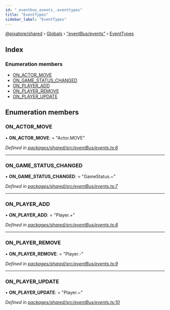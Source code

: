 ```yaml
---
id: "_eventbus_events_.eventtypes"
title: "EventTypes"
sidebar_label: "EventTypes"
---
```


[@pixatore/shared](../index.md) › [Globals](../globals.md) › ["eventBus/events"](../modules/_eventbus_events_.md) › [EventTypes](_eventbus_events_.eventtypes.md)

## Index

### Enumeration members

* [ON_ACTOR_MOVE](_eventbus_events_.eventtypes.md#on_actor_move)
* [ON_GAME_STATUS_CHANGED](_eventbus_events_.eventtypes.md#on_game_status_changed)
* [ON_PLAYER_ADD](_eventbus_events_.eventtypes.md#on_player_add)
* [ON_PLAYER_REMOVE](_eventbus_events_.eventtypes.md#on_player_remove)
* [ON_PLAYER_UPDATE](_eventbus_events_.eventtypes.md#on_player_update)

## Enumeration members

###  ON_ACTOR_MOVE

• **ON_ACTOR_MOVE**: = "Actor.MOVE"

*Defined in [packages/shared/src/eventBus/events.ts:6](https://github.com/will-hart/pixatore/blob/9f2e114/packages/shared/src/eventBus/events.ts#L6)*

___

###  ON_GAME_STATUS_CHANGED

• **ON_GAME_STATUS_CHANGED**: = "GameStatus.~"

*Defined in [packages/shared/src/eventBus/events.ts:7](https://github.com/will-hart/pixatore/blob/9f2e114/packages/shared/src/eventBus/events.ts#L7)*

___

###  ON_PLAYER_ADD

• **ON_PLAYER_ADD**: = "Player.+"

*Defined in [packages/shared/src/eventBus/events.ts:8](https://github.com/will-hart/pixatore/blob/9f2e114/packages/shared/src/eventBus/events.ts#L8)*

___

###  ON_PLAYER_REMOVE

• **ON_PLAYER_REMOVE**: = "Player.-"

*Defined in [packages/shared/src/eventBus/events.ts:9](https://github.com/will-hart/pixatore/blob/9f2e114/packages/shared/src/eventBus/events.ts#L9)*

___

###  ON_PLAYER_UPDATE

• **ON_PLAYER_UPDATE**: = "Player.~"

*Defined in [packages/shared/src/eventBus/events.ts:10](https://github.com/will-hart/pixatore/blob/9f2e114/packages/shared/src/eventBus/events.ts#L10)*
